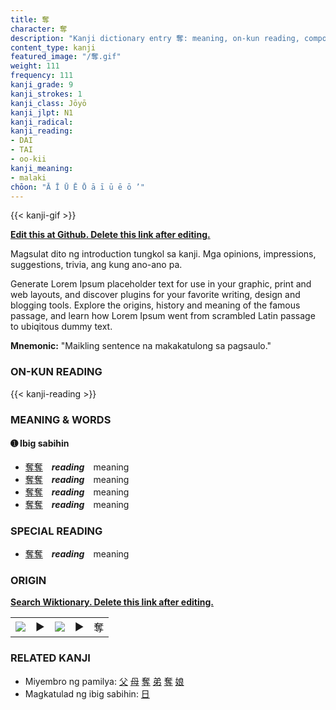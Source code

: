 ```yaml
---
title: 奪
character: 奪
description: "Kanji dictionary entry 奪: meaning, on-kun reading, compounds, origin, related kanji"
content_type: kanji
featured_image: "/奪.gif"
weight: 111
frequency: 111
kanji_grade: 9
kanji_strokes: 1
kanji_class: Jōyō
kanji_jlpt: N1
kanji_radical: 
kanji_reading: 
- DAI
- TAI
- oo-kii
kanji_meaning:
- malaki
chōon: "Ā Ī Ū Ē Ō ā ī ū ē ō ’"
---
```

[//]: # (Don't edit the line below. Kanji animated GIF code is automatically generated.)
{{< kanji-gif >}}

[//]: # (Edit below this line.)

**[Edit this at Github. Delete this link after editing.](https://github.com/tim0g/tim/tree/main/content/kanji/奪/index.md)**

Magsulat dito ng introduction tungkol sa kanji. Mga opinions, impressions, suggestions, trivia, ang kung ano-ano pa.

Generate Lorem Ipsum placeholder text for use in your graphic, print and web layouts, and discover plugins for your favorite writing, design and blogging tools. Explore the origins, history and meaning of the famous passage, and learn how Lorem Ipsum went from scrambled Latin passage to ubiqitous dummy text.
 
**Mnemonic:** "Maikling sentence na makakatulong sa pagsaulo."

### ON-KUN READING

[//]: # (Don't edit the line below. ON-KUN READING code is automatically generated.)
{{< kanji-reading >}}

### MEANING & WORDS

#### ➊ **Ibig sabihin**
  - [奪](../奪)[奪](../奪)　***reading***　meaning
  - [奪](../奪)[奪](../奪)　***reading***　meaning
  - [奪](../奪)[奪](../奪)　***reading***　meaning
  - [奪](../奪)[奪](../奪)　***reading***　meaning

### SPECIAL READING
  - [奪](../奪)[奪](../奪)　***reading***　meaning

### ORIGIN

**[Search Wiktionary. Delete this link after editing.](https://wiktionary.org/wiki/奪)**
<table class="kanji-table"><tr><td>
<img src="60px-奪-bronze.svg.png">
</td><td>▶</td><td>
<img src="60px-奪-oracle.svg.png">
</td><td>▶</td>
<td class="kanji-origin">奪</td>
</tr></table>

### RELATED KANJI
- Miyembro ng pamilya: [父](../父) [母](../母) [奪](../奪) [弟](../弟) [奪](../奪) [娘](../娘)
- Magkatulad ng ibig sabihin: [日](../日)
